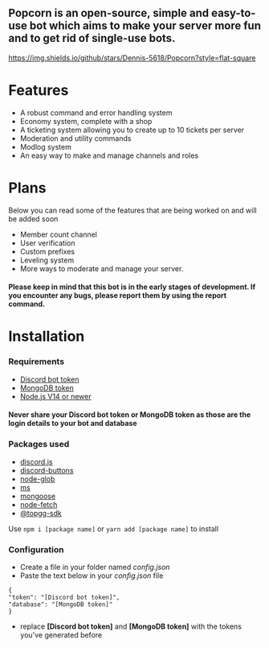 ## Popcorn is an open-source, simple and easy-to-use bot which aims to make your server more fun and to get rid of single-use bots.
https://img.shields.io/github/stars/Dennis-5618/Popcorn?style=flat-square

# Features
* A robust command and error handling system
* Economy system, complete with a shop
* A ticketing system allowing you to create up to 10 tickets per server
* Moderation and utility commands
* Modlog system
* An easy way to make and manage channels and roles

# Plans
Below you can read some of the features that are being worked on and will be added soon

* Member count channel
* User verification
* Custom prefixes
* Leveling system
* More ways to moderate and manage your server.

#### Please keep in mind that this bot is in the early stages of development. If you encounter any bugs, please report them by using the report command.


# Installation

### Requirements
* [Discord bot token](https://discord.com/developers/applications)
* [MongoDB token](https://www.mongodb.com/)
* [Node.js V14 or newer](https://nodejs.org/en/)
#### **Never share your Discord bot token or MongoDB token as those are the login details to your bot and database**

### Packages used
* [discord.js](https://github.com/discordjs/discord.js)
* [discord-buttons](https://github.com/AngeloCore/discord-buttons)
* [node-glob](https://github.com/isaacs/node-glob)
* [ms](https://github.com/vercel/ms)
* [mongoose](https://github.com/Automattic/mongoose)
* [node-fetch](https://github.com/node-fetch/node-fetch)
* [@topgg-sdk](https://github.com/top-gg/node-sdk)

Use `npm i [package name]` or `yarn add [package name]` to install

### Configuration
* Create a file in your folder named *config.json*
* Paste the text below in your *config.json* file
```
{
"token": "[Discord bot token]",
"database": "[MongoDB token]"
}
```
* replace **[Discord bot token]** and **[MongoDB token]** with the tokens you've generated before
